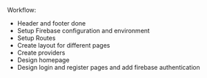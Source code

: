 Workflow: 
 - Header and footer done
 - Setup Firebase configuration and environment
 - Setup Routes
 - Create layout for different pages
 - Create providers
 - Design homepage
 - Design login and register pages and add firebase authentication